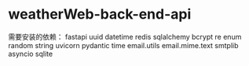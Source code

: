 # weatherWeb-back-end-api
需要安装的依赖：
    fastapi
    uuid
    datetime
    redis
    sqlalchemy
    bcrypt
    re
    enum
    random
    string
    uvicorn
    pydantic
    time
    email.utils
    email.mime.text
    smtplib
    asyncio
    sqlite


